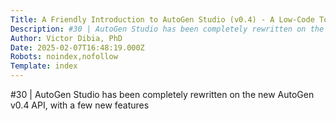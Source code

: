 ```yaml
---
Title: A Friendly Introduction to AutoGen Studio (v0.4) - A Low-Code Tool for Prototyping Multi-Agent Systems
Description: #30 | AutoGen Studio has been completely rewritten on the new AutoGen v0.4 API, with a few new features...
Author: Victor Dibia, PhD
Date: 2025-02-07T16:48:19.000Z
Robots: noindex,nofollow
Template: index
---
```

#30 | AutoGen Studio has been completely rewritten on the new AutoGen v0.4 API, with a few new features